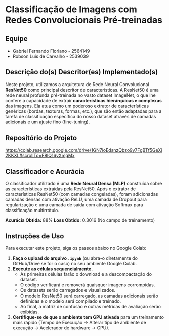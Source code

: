 # Classificação de Imagens com Redes Convolucionais Pré-treinadas

## Equipe
* Gabriel Fernando Floriano - 2564149
* Robson Luis de Carvalho - 2539039

## Descrição do(s) Descritor(es) Implementado(s)
Neste projeto, utilizamos a arquitetura de Rede Neural Convolucional **ResNet50** como principal descritor de características. A ResNet50 é uma rede neural profunda pré-treinada no vasto dataset ImageNet, o que lhe confere a capacidade de extrair **características hierárquicas e complexas** das imagens. Ela atua como um poderoso extrator de características genéricas (bordas, texturas, formas, etc.), que são então adaptadas para a tarefa de classificação específica do nosso dataset através de camadas adicionais e um ajuste fino (fine-tuning).

## Repositório do Projeto
https://colab.research.google.com/drive/1GN7ioEdsnzQbzo9y7FgBTf5GeXi2KKXL#scrollTo=F8IQ16yXmgMx

## Classificador e Acurácia
O classificador utilizado é uma **Rede Neural Densa (MLP)** construída sobre as características extraídas pela ResNet50. Após o extrator de características ResNet50 (com camadas congeladas), foram adicionadas camadas densas com ativação ReLU, uma camada de Dropout para regularização e uma camada de saída com ativação Softmax para classificação multirrótulo.

**Acurácia Obtida:** 88%
**Loss Obtido:** 0.3016 (No campo de treinamento)

## Instruções de Uso
Para executar este projeto, siga os passos abaixo no Google Colab:

1.  **Faça o upload do arquivo `.ipynb`** (ou abra-o diretamente do GitHub/Drive se for o caso) no seu ambiente Google Colab.
2.  **Execute as células sequencialmente.**
    * As primeiras células farão o download e a descompactação do dataset.
    * O código verificará e removerá quaisquer imagens corrompidas.
    * Os datasets serão carregados e visualizados.
    * O modelo ResNet50 será carregado, as camadas adicionais serão definidas e o modelo será compilado e treinado.
    * Ao final, a matriz de confusão e outras métricas de avaliação serão exibidas.
3.  **Certifique-se de que o ambiente tem GPU ativada** para um treinamento mais rápido (Tempo de Execução -> Alterar tipo de ambiente de execução -> Acelerador de hardware -> GPU).
